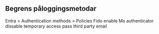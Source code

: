 ## Begrens påloggingsmetodar


Entra > Authentication methods > Policies
Fido enable
Ms authenticator dissable
temporary access pass
third party
email